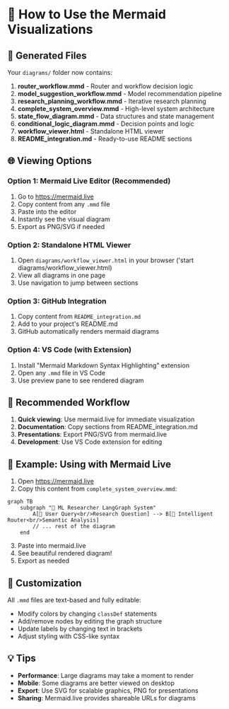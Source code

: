 # 🎨 How to Use the Mermaid Visualizations

## 📁 Generated Files

Your `diagrams/` folder now contains:

1. **router_workflow.mmd** - Router and workflow decision logic
2. **model_suggestion_workflow.mmd** - Model recommendation pipeline  
3. **research_planning_workflow.mmd** - Iterative research planning
4. **complete_system_overview.mmd** - High-level system architecture
5. **state_flow_diagram.mmd** - Data structures and state management
6. **conditional_logic_diagram.mmd** - Decision points and logic
7. **workflow_viewer.html** - Standalone HTML viewer
8. **README_integration.md** - Ready-to-use README sections

## 🌐 Viewing Options

### Option 1: Mermaid Live Editor (Recommended)
1. Go to https://mermaid.live
2. Copy content from any `.mmd` file
3. Paste into the editor
4. Instantly see the visual diagram
5. Export as PNG/SVG if needed

### Option 2: Standalone HTML Viewer
1. Open `diagrams/workflow_viewer.html` in your browser ('start diagrams/workflow_viewer.html)
2. View all diagrams in one page
3. Use navigation to jump between sections

### Option 3: GitHub Integration
1. Copy content from `README_integration.md`
2. Add to your project's README.md
3. GitHub automatically renders mermaid diagrams

### Option 4: VS Code (with Extension)
1. Install "Mermaid Markdown Syntax Highlighting" extension
2. Open any `.mmd` file in VS Code
3. Use preview pane to see rendered diagram

## 🎯 Recommended Workflow

1. **Quick viewing**: Use mermaid.live for immediate visualization
2. **Documentation**: Copy sections from README_integration.md
3. **Presentations**: Export PNG/SVG from mermaid.live
4. **Development**: Use VS Code extension for editing

## 📝 Example: Using with Mermaid Live

1. Open https://mermaid.live
2. Copy this content from `complete_system_overview.mmd`:

```
graph TB
    subgraph "🌟 ML Researcher LangGraph System"
        A[👤 User Query<br/>Research Question] --> B[🤖 Intelligent Router<br/>Semantic Analysis]
        // ... rest of the diagram
    end
```

3. Paste into mermaid.live
4. See beautiful rendered diagram!
5. Export as needed

## 🔧 Customization

All `.mmd` files are text-based and fully editable:
- Modify colors by changing `classDef` statements
- Add/remove nodes by editing the graph structure  
- Update labels by changing text in brackets
- Adjust styling with CSS-like syntax

## 💡 Tips

- **Performance**: Large diagrams may take a moment to render
- **Mobile**: Some diagrams are better viewed on desktop
- **Export**: Use SVG for scalable graphics, PNG for presentations
- **Sharing**: Mermaid.live provides shareable URLs for diagrams
